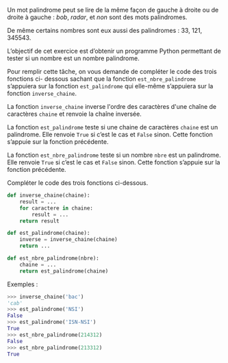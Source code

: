 Un mot palindrome peut se lire de la même façon de gauche à droite ou de droite à
gauche : _bob_, _radar_, et _non_ sont des mots palindromes.

De même certains nombres sont eux aussi des palindromes : 33, 121, 345543.

L’objectif de cet exercice est d’obtenir un programme Python permettant de tester si un
nombre est un nombre palindrome.

Pour remplir cette tâche, on vous demande de compléter le code des trois fonctions ci-
dessous sachant que la fonction `est_nbre_palindrome` s’appuiera sur la fonction
`est_palindrome` qui elle-même s’appuiera sur la fonction `inverse_chaine`.

La fonction `inverse_chaine` inverse l'ordre des caractères d'une chaîne de caractères
`chaine` et renvoie la chaîne inversée.

La fonction `est_palindrome` teste si une chaine de caractères `chaine` est un
palindrome. Elle renvoie `True` si c’est le cas et `False` sinon. Cette fonction s’appuie sur
la fonction précédente.

La fonction `est_nbre_palindrome` teste si un nombre `nbre` est un palindrome. Elle
renvoie `True` si c’est le cas et `False` sinon. Cette fonction s’appuie sur la fonction
précédente.

Compléter le code des trois fonctions ci-dessous.

```python
def inverse_chaine(chaine):
    result = ...
    for caractere in chaine:
        result = ...
    return result

def est_palindrome(chaine):
    inverse = inverse_chaine(chaine)
    return ...

def est_nbre_palindrome(nbre):
    chaine = ...
    return est_palindrome(chaine)
```

Exemples :

```python
>>> inverse_chaine('bac')
'cab'
>>> est_palindrome('NSI')
False
>>> est_palindrome('ISN-NSI')
True
>>> est_nbre_palindrome(214312)
False
>>> est_nbre_palindrome(213312)
True
```
